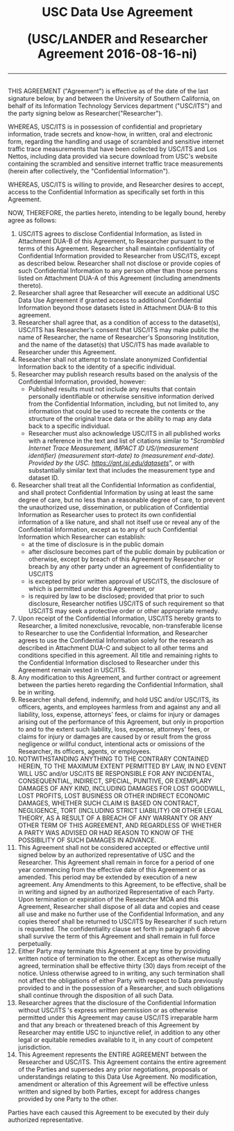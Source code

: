 # <p style="text-align: center;">USC Data Use Agreement</p><p style="text-align: center;">(USC/LANDER and Researcher Agreement 2016-08-16-ni)</p>
<hr />
<br>
THIS AGREEMENT ("Agreement") is effective as of the date of the last signature below, by and between the University of Southern California, on behalf of its Information Technology Services department ("USC/ITS") and the party signing below as Researcher("Researcher").

WHEREAS, USC/ITS is in possession of confidential and proprietary information, trade secrets and know-how, in written, oral and electronic form, regarding the handling and usage of scrambled and sensitive internet traffic trace measurements that have been collected by USC/ITS and Los Nettos, including data provided via secure download from USC's website containing the scrambled and sensitive internet traffic trace measurements (herein after collectively, the "Confidential Information").

WHEREAS, USC/ITS is willing to provide, and Researcher desires to accept, access to the Confidential Information as specifically set forth in this Agreement.

NOW, THEREFORE, the parties hereto, intending to be legally bound, hereby agree as follows:

1. USC/ITS agrees to disclose Confidential Information, as listed in Attachment DUA-B of this Agreement, to Researcher pursuant to the terms of this Agreement. Researcher shall maintain confidentiality of Confidential Information provided to Researcher from USC/ITS, except as described below. Researcher shall not disclose or provide copies of such Confidential Information to any person other than those persons listed on Attachment DUA-A of this Agreement (including amendments thereto).
2. Researcher shall agree that Researcher will execute an additional USC Data Use Agreement if granted access to additional Confidential Information beyond those datasets listed in Attachment DUA-B to this agreement.
3. Researcher shall agree that, as a condition of access to the dataset(s), USC/ITS has Researcher's consent that USC/ITS may make public the name of Researcher, the name of Researcher's Sponsoring Institution, and the name of the dataset(s) that USC/ITS has made available to Researcher under this Agreement.
4. Researcher shall not attempt to translate anonymized Confidential Information back to the identity of a specific individual.
5. Researcher may publish research results based on the analysis of the Confidential Information, provided, however:
    - Published results must not include any results that contain personally identifiable or otherwise sensitive information derived from the Confidential Information, including, but not limited to, any information that could be used to recreate the contents or the structure of the original trace data or the ability to map any data back to a specific individual.
    - Researcher must also acknowledge USC/ITS in all published works with a reference in the text and list of citations similar to "_Scrambled Internet Trace Measurement, IMPACT ID US/(measurement identifier) (measurement start-date) to (measurement end-date). Provided by the USC. https://ant.isi.edu/datasets_", or with substantially similar text that includes the measurement type and dataset ID.
6. Researcher shall treat all the Confidential Information as confidential, and shall protect Confidential Information by using at least the same degree of care, but no less than a reasonable degree of care, to prevent the unauthorized use, dissemination, or publication of Confidential Information as Researcher uses to protect its own confidential information of a like nature, and shall not itself use or reveal any of the Confidential Information, except as to any of such Confidential Information which Researcher can establish: 
   - at the time of disclosure is in the public domain 
   - after disclosure becomes part of the public domain by publication or otherwise, except by breach of this Agreement by Researcher or breach by any other party under an agreement of confidentiality to USC/ITS
   - is excepted by prior written approval of USC/ITS, the disclosure of which is permitted under this Agreement, or 
   - is required by law to be disclosed; provided that prior to such disclosure, Researcher notifies USC/ITS of such requirement so that USC/ITS may seek a protective order or other appropriate remedy.
7. Upon receipt of the Confidential Information, USC/ITS hereby grants to Researcher, a limited nonexclusive, revocable, non-transferable license to Researcher to use the Confidential Information, and Researcher agrees to use the Confidential Information solely for the research as described in Attachment DUA-C and subject to all other terms and conditions specified in this agreement. All title and remaining rights to the Confidential Information disclosed to Researcher under this Agreement remain vested in USC/ITS.
8. Any modification to this Agreement, and further contract or agreement between the parties hereto regarding the Confidential Information, shall be in writing.
9. Researcher shall defend, indemnify, and hold USC and/or USC/ITS, its officers, agents, and employees harmless from and against any and all liability, loss, expense, attorneys' fees, or claims for injury or damages arising out of the performance of this Agreement, but only in proportion to and to the extent such liability, loss, expense, attorneys' fees, or claims for injury or damages are caused by or result from the gross negligence or willful conduct, intentional acts or omissions of the Researcher, its officers, agents, or employees.
10. NOTWITHSTANDING ANYTHING TO THE CONTRARY CONTAINED HEREIN, TO THE MAXIMUM EXTENT PERMITTED BY LAW, IN NO EVENT WILL USC and/or USC/ITS BE RESPONSIBLE FOR ANY INCIDENTAL, CONSEQUENTIAL, INDIRECT, SPECIAL, PUNITIVE, OR EXEMPLARY DAMAGES OF ANY KIND, INCLUDING DAMAGES FOR LOST GOODWILL, LOST PROFITS, LOST BUSINESS OR OTHER INDIRECT ECONOMIC DAMAGES, WHETHER SUCH CLAIM IS BASED ON CONTRACT, NEGLIGENCE, TORT (INCLUDING STRICT LIABILITY) OR OTHER LEGAL THEORY, AS A RESULT OF A BREACH OF ANY WARRANTY OR ANY OTHER TERM OF THIS AGREEMENT, AND REGARDLESS OF WHETHER A PARTY WAS ADVISED OR HAD REASON TO KNOW OF THE POSSIBILITY OF SUCH DAMAGES IN ADVANCE.
11. This Agreement shall not be considered accepted or effective until signed below by an authorized representative of USC and the Researcher. This Agreement shall remain in force for a period of one year commencing from the effective date of this Agreement or as amended. This period may be extended by execution of a new agreement. Any Amendments to this Agreement, to be effective, shall be in writing and signed by an authorized Representative of each Party. Upon termination or expiration of the Researcher MOA and this Agreement, Researcher shall dispose of all data and copies and cease all use and make no further use of the Confidential Information, and any copies thereof shall be returned to USC/ITS by Researcher if such return is requested. The confidentiality clause set forth in paragraph 6 above shall survive the term of this Agreement and shall remain in full force perpetually.
12. Either Party may terminate this Agreement at any time by providing written notice of termination to the other. Except as otherwise mutually agreed, termination shall be effective thirty (30) days from receipt of the notice. Unless otherwise agreed to in writing, any such termination shall not affect the obligations of either Party with respect to Data previously provided to and in the possession of a Researcher, and such obligations shall continue through the disposition of all such Data.
13. Researcher agrees that the disclosure of the Confidential Information without USC/ITS 's express written permission or as otherwise permitted under this Agreement may cause USC/ITS irreparable harm and that any breach or threatened breach of this Agreement by Researcher may entitle USC to injunctive relief, in addition to any other legal or equitable remedies available to it, in any court of competent jurisdiction.
14. This Agreement represents the ENTIRE AGREEMENT between the Researcher and USC/ITS. This Agreement contains the entire agreement of the Parties and supersedes any prior negotiations, proposals or understandings relating to this Data Use Agreement. No modification, amendment or alteration of this Agreement will be effective unless written and signed by both Parties, except for address changes provided by one Party to the other.

Parties have each caused this Agreement to be executed by their duly authorized representative.
